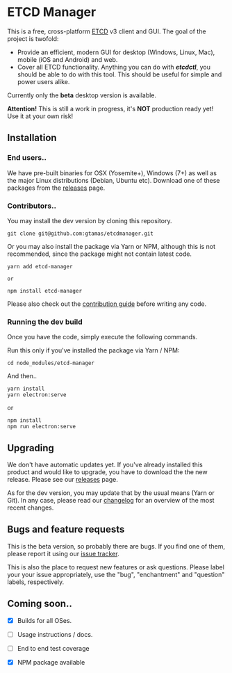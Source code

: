 # ETCD Manager
This is a free, cross-platform [ETCD](http://www.etcd.io) v3 client and GUI. The goal of the project is twofold:

- Provide an efficient, modern GUI for desktop (Windows, Linux, Mac), mobile (iOS and Android) and web.
- Cover all ETCD functionality. Anything you can do with ***etcdctl***, you should be able to do with this tool. This should be useful for simple and power users alike.

Currently only the **beta** desktop version is available.

**Attention!**
This is still a work in progress, it's **NOT** production ready yet! Use it at your own risk!

## Installation

### End users..

We have pre-built binaries for OSX (Yosemite+), Windows (7+) as well as the major Linux distributions (Debian, Ubuntu etc). Download one of these packages from the [releases](https://github.com/gtamas/etcdmanager/releases) page.

### Contributors..

You may install the dev version by cloning this repository.

```
git clone git@github.com:gtamas/etcdmanager.git
```

Or you may also install the package via Yarn or NPM, although this is not recommended, since the package might not contain latest code.

```
yarn add etcd-manager

or

npm install etcd-manager
```

Please also check out the [contribution guide](./CONTRIBUTION.md) before writing any code.

### Running the dev build

Once you have the code, simply execute the following commands. 

Run this only if you've installed the package via Yarn / NPM:

```
cd node_modules/etcd-manager
```

And then..

```
yarn install
yarn electron:serve
```

or

```
npm install
npm run electron:serve
```

## Upgrading

We don't have automatic updates yet. If you've already installed this product and would like to upgrade, you have to download the the new release. Please see our [releases](https://github.com/gtamas/etcdmanager/releases) page. 

As for the dev version, you may update that by the usual means (Yarn or Git). In any case, please read our [changelog](./CHANGELOG.md) for an overview of the most recent changes.

## Bugs and feature requests

This is the beta version, so probably there are bugs. If you find one of them, please report it using our [issue tracker](https://github.com/gtamas/etcdmanager/issues).

This is also the place to request new features or ask questions. Please label your your issue appropriately, use the "bug", "enchantment" and "question" labels, respectively.

## Coming soon..

- [X] Builds for all OSes.
- [ ] Usage instructions / docs.
- [ ] End to end test coverage
- [X] NPM package available



